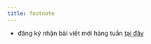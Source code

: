 ```yaml
---
title: footnote
---
```


* đăng ký nhận bài viết mới hàng tuần <a href="http://eepurl.com/gsE-Kr" target="_blank">tại đây</a>
